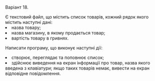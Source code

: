 <p>Варіант 18.</p>
Є текстовий файл, що містить список товарів, кожний рядок якого містить наступні дані:
<li>назва товару;
<li>назва магазину, в якому продається товар;
<li>вартість товару в гривнях.
<p>Написати програму, що виконує наступні дії:</p>
<li>створює, переглядає та поповнює список; 
<li>здійснює виведення на екран інформації про товар, назва якого введена з клавіатури; якщо таких товарів немає, вивести на екран відповідне повідомлення.
